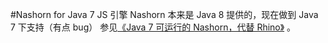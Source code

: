 #Nashorn for Java 7
JS 引擎 Nashorn 本来是 Java 8 提供的，现在做到 Java 7 下支持（有点 bug）
参见[《Java 7 可运行的 Nashorn，代替 Rhino》](http://blog.csdn.net/zhangxin09/article/details/50494077) 。